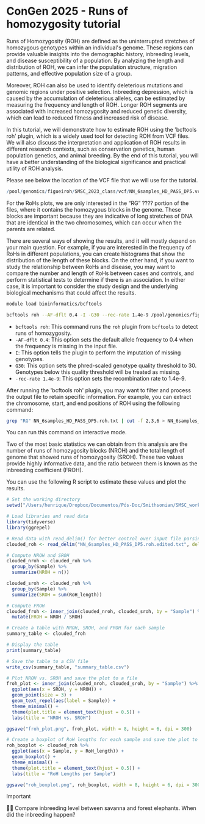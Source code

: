 # ConGen 2025 - Runs of homozygosity tutorial

Runs of Homozygosity (ROH) are defined as the uninterrupted stretches of homozygous genotypes within an individual's genome. These regions can provide valuable insights into the demographic history, inbreeding levels, and disease susceptibility of a population. By analyzing the length and distribution of ROH, we can infer the population structure, migration patterns, and effective population size of a group.

Moreover, ROH can also be used to identify deleterious mutations and genomic regions under positive selection. Inbreeding depression, which is caused by the accumulation of deleterious alleles, can be estimated by measuring the frequency and length of ROH. Longer ROH segments are associated with increased homozygosity and reduced genetic diversity, which can lead to reduced fitness and increased risk of disease.

In this tutorial, we will demonstrate how to estimate ROH using the 'bcftools roh' plugin, which is a widely used tool for detecting ROH from VCF files. We will also discuss the interpretation and application of ROH results in different research contexts, such as conservation genetics, human population genetics, and animal breeding. By the end of this tutorial, you will have a better understanding of the biological significance and practical utility of ROH analysis.

Please see below the location of the VCF file that we will use for the tutorial.

```r
/pool/genomics/figueiroh/SMSC_2023_class/vcf/NN_6samples_HD_PASS_DP5.vcf.gz
```

For the RoHs plots, we are only interested in the “RG” ???? portion of the files, where it contains the homozygous blocks in the genome. These blocks are important because they are indicative of long stretches of DNA that are identical in the two chromosomes, which can occur when the parents are related.

There are several ways of showing the results, and it will mostly depend on your main question. For example, if you are interested in the frequency of RoHs in different populations, you can create histograms that show the distribution of the length of these blocks. On the other hand, if you want to study the relationship between RoHs and disease, you may want to compare the number and length of RoHs between cases and controls, and perform statistical tests to determine if there is an association. In either case, it is important to consider the study design and the underlying biological mechanisms that could affect the results.

```bash
module load bioinformatics/bcftools

bcftools roh --AF-dflt 0.4 -I -G30 --rec-rate 1.4e-9 /pool/genomics/figueiroh/SMSC_2023/vcf/NN_6samples_HD_PASS_DP5.vcf.gz > /path/to/your/folder/NN_6samples_HD_PASS_DP5.roh.txt
```

-   `bcftools roh`: This command runs the `roh` plugin from `bcftools` to detect runs of homozygosity.
-   `-AF-dflt 0.4`: This option sets the default allele frequency to 0.4 when the frequency is missing in the input file.
-   `I`: This option tells the plugin to perform the imputation of missing genotypes.
-   `G30`: This option sets the phred-scaled genotype quality threshold to 30. Genotypes below this quality threshold will be treated as missing.
-   `-rec-rate 1.4e-9`: This option sets the recombination rate to 1.4e-9.

After running the 'bcftools roh' plugin, you may want to filter and process the output file to retain specific information. For example, you can extract the chromosome, start, and end positions of ROH using the following command:

```bash
grep "RG" NN_6samples_HD_PASS_DP5.roh.txt | cut -f 2,3,6 > NN_6samples_HD_PASS_DP5.roh.edited.txt
```

You can run this command on interactive mode.

Two of the most basic statistics we can obtain from this analysis are the number of runs of homozygosity blocks (NROH) and the total length of genome that showed runs of homozygosity (SROH). These two values provide highly informative data, and the ratio between them is known as the inbreeding coefficient (FROH).

You can use the following R script to estimate these values and plot the results.

```r
# Set the working directory
setwd("/Users/henrique/Dropbox/Documentos/Pós-Doc/Smithsonian/SMSC_workshop/roh")

# Load libraries and read data
library(tidyverse)
library(ggrepel)

# Read data with read_delim() for better control over input file parsing
clouded_roh <- read_delim("NN_6samples_HD_PASS_DP5.roh.edited.txt", delim = "\t", skip = 1, col_names = c("Sample", "Chromosome", "RoH_length"))

# Compute NROH and SROH
clouded_nroh <- clouded_roh %>% 
  group_by(Sample) %>% 
  summarize(NROH = n())

clouded_sroh <- clouded_roh %>% 
  group_by(Sample) %>% 
  summarize(SROH = sum(RoH_length))

# Compute FROH
clouded_froh <- inner_join(clouded_nroh, clouded_sroh, by = "Sample") %>% 
  mutate(FROH = NROH / SROH)

# Create a table with NROH, SROH, and FROH for each sample
summary_table <- clouded_froh

# Display the table
print(summary_table)

# Save the table to a CSV file
write_csv(summary_table, "summary_table.csv")

# Plot NROH vs. SROH and save the plot to a file
froh_plot <- inner_join(clouded_nroh, clouded_sroh, by = "Sample") %>% 
  ggplot(aes(x = SROH, y = NROH)) +
  geom_point(size = 3) +
  geom_text_repel(aes(label = Sample)) +
  theme_minimal() +
  theme(plot.title = element_text(hjust = 0.5)) +
  labs(title = "NROH vs. SROH")

ggsave("froh_plot.png", froh_plot, width = 8, height = 6, dpi = 300)

# Create a boxplot of RoH lengths for each sample and save the plot to a file
roh_boxplot <- clouded_roh %>% 
  ggplot(aes(x = Sample, y = RoH_length)) +
  geom_boxplot() +
  theme_minimal() +
  theme(plot.title = element_text(hjust = 0.5)) +
  labs(title = "RoH Lengths per Sample")

ggsave("roh_boxplot.png", roh_boxplot, width = 8, height = 6, dpi = 300)
```

> [!IMPORTANT]
>:elephant::grey_question: Compare inbreeding level between savanna and forest elephants. When did the inbreeding happen?


